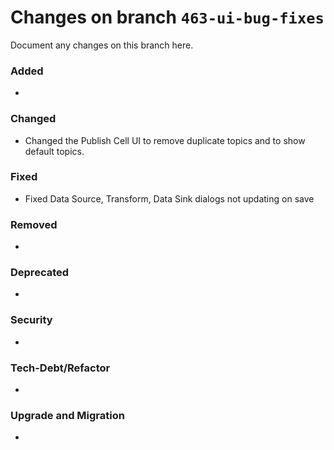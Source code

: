 # Changes on branch `463-ui-bug-fixes`
Document any changes on this branch here.
### Added
- 

### Changed
- Changed the Publish Cell UI to remove duplicate topics and to show default topics. 

### Fixed
- Fixed Data Source, Transform, Data Sink dialogs not updating on save

### Removed
- 

### Deprecated
- 

### Security
- 

### Tech-Debt/Refactor
- 

### Upgrade and Migration
- 
